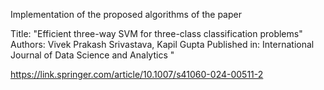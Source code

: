 Implementation of the proposed algorithms of the paper 

Title: "Efficient three-way SVM for three-class classification problems"
Authors: Vivek Prakash Srivastava, Kapil Gupta
Published in: International Journal of Data Science and Analytics "

https://link.springer.com/article/10.1007/s41060-024-00511-2
